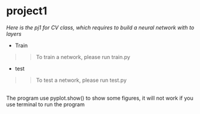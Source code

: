 # project1
*Here is the pj1 for CV class, which requires to build a neural network with to layers* <br>
* Train
>> To train a network, please run train.py <br>
* test
>> To test a network, please run test.py <br>
<br>
The program use pyplot.show() to show some figures, it will not work if you use terminal to run the program
